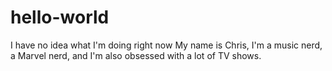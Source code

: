 # hello-world
I have no idea what I'm doing right now
My name is Chris, I'm a music nerd, a Marvel nerd, and I'm also obsessed with a lot of TV shows. 
